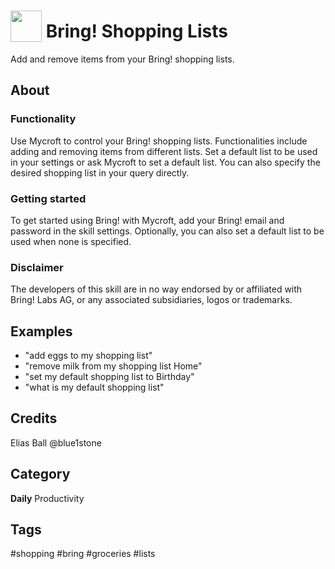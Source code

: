# <img src='https://raw.githack.com/FortAwesome/Font-Awesome/master/svgs/solid/shopping-basket.svg' card_color='#40DBB0' width='50' height='50' style='vertical-align:bottom'/> Bring! Shopping Lists
Add and remove items from your Bring! shopping lists.

## About
### Functionality
Use Mycroft to control your Bring! shopping lists. Functionalities include adding and removing items from different lists. Set a default list to be used in your settings or ask Mycroft to set a default list. You can also specify the desired shopping list in your query directly.

### Getting started
To get started using Bring! with Mycroft, add your Bring! email and password in the skill settings. Optionally, you can also set a default list to be used when none is specified.

### Disclaimer 
The developers of this skill are in no way endorsed by or affiliated with Bring! Labs AG, or any associated subsidiaries, logos or trademarks.

## Examples
* "add eggs to my shopping list"
* "remove milk from my shopping list Home"
* "set my default shopping list to Birthday"
* "what is my default shopping list"

## Credits
Elias Ball @blue1stone

## Category
**Daily**
Productivity

## Tags
#shopping
#bring
#groceries
#lists
